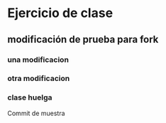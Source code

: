 # Ejercicio de clase

## modificación de prueba para fork

### una modificacion

### otra modificacion

### clase huelga

Commit de muestra
